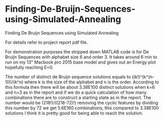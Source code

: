 # Finding-De-Bruijn-Sequences-using-Simulated-Annealing
Finding De Bruijn Sequences using Simulated Annealing

For details refer to project report pdf file.

For demonstration purposes the stripped down MATLAB code is for De Bruijn Sequences with alphabet size 6 and order 3. 
It takes around 6 min to run on my 13" Macbook pro 2015 base model and gives out an Energy plot hopefully reaching E=0.

The number of distinct de Bruijn sequence solutions equals to ((k!)^(k^(n-1)))/(k^n) where k is the size of the alphabet and n is the order. 
According to this formula then there will be about 3.38E100 distinct solutions when k=6 and n=3 as in the report and if we do a quick calculation of how many combinations there are to construct a starting state as in the report. The number would be (218!)/((218-72)!) removing the cyclic features by dividing this number by 72 we get 5.6E160 combinations, this compared to 3.38E100 solutions I think it is pretty good for being able to reach the solution.
